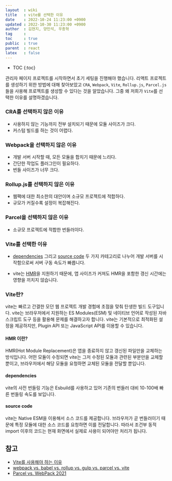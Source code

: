 ```yaml
---
layout  : wiki
title   : vite를 선택한 이유
date    : 2022-10-24 11:23:00 +0900
updated : 2022-10-30 11:23:00 +0900
author  : 김현지, 양민석, 우종혁
tag     : 
toc     : true
public  : true
parent  : react
latex   : false
---
```


* TOC
{:toc}

관리자 페이지 프로젝트를 시작하면서 초기 세팅을 진행해야 했습니다.
리액트 프로젝트를 생성하기 위한 방법에 대해 찾아보았고
`CRA`, `Webpack`, `Vite`, `Rollup.js`, `Parcel.js` 들을
사용해 프로젝트를 생성할 수 있다는 것을 알았습니다.
그중 왜 저희가 `Vite`를 선택한 이유를 설명하겠습니다.

### CRA를 선택하지 않은 이유
- 사용하지 않는 기능까지 전부 설치되기 때문에 모듈 사이즈가 크다.
- 커스텀 빌드를 하는 것이 어렵다.

### Webpack을 선택하지 않은 이유
- 개발 서버 시작할 때, 모든 모듈을 합치기 때문에 느리다.
- 간단한 작업도 플러그인이 필요하다.
- 번들 사이즈가 너무 크다.

### Rollup.js를 선택하지 않은 이유
- 웹팩에 대한 최소한의 대안이며 소규모 프로젝트에 적합하다.
- 규모가 커질수록 설정이 복잡해진다.

### Parcel을 선택하지 않은 이유
- 소규모 프로젝트에 적합한 번들러이다.

### Vite를 선택한 이유
- [dependencies](#dependencies) 그리고 [source code](#source-code) 두 가지 카테고리로 나누어 개발 서버를 시작함으로써 서버 구동 속도가 빠릅니다.

- vite는 [HMR](#hmr이란)을 지원하기 때문에, 앱 사이즈가 커져도 HMR을 포함한 갱신 시간에는 영향을 끼치지 않습니다.

### Vite란?
vite는 빠르고 간결한 모던 웹 프로젝트 개발 경험에 초점을 맞춰 탄생한
빌드 도구입니다.
vite는 브라우저에서 지원하는 ES Modules(ESM) 및 네이티브 언어로 작성된 자바스크립트 도구 등을 활용해 문제를 해결하고자 합니다.
vite는 기본적으로 최적화된 설정을 제공하지만, Plugin API 또는 JavaScript API를 이용할 수 있습니다.

#### HMR 이란?
HMR(Hot Module Replacement)은 앱을 종료하지 않고 갱신된 파일만을 교체하는 방식입니다.
어떤 모듈이 수정되면 vite는 그저 수정된 모듈과 관련된 부분만을 교체할 뿐이고, 브라우저에서 해당 모듈을 요청하면 교체된 모듈을 전달할 뿐입니다.

#### dependencies
vite의 사전 번들링 기능은 Esbuild를 사용하고 있어 기존의 번들러 대비 10-100배 빠른 번들링 속도를 보입니다.

#### source code
vite는 Native ESM을 이용해서 소스 코드를 제공합니다. 브라우저가 곧 번들러이기 때문에 특정 모듈에 대한 소스 코드를 요청하면 이를 전달합니다. 따라서 조건부 동적 import 이후의 코드는 현재 화면에서 실제로 사용이 되어야만 처리가 됩니다.

## 참고
- [Vite를 사용해야 하는 이유](https://vitejs-kr.github.io/guide/why.html)
- [webpack vs. babel vs. rollup vs. gulp vs. parcel vs. vite](https://ritza.co/articles/gen-articles/webpack-vs-babel-vs-rollup-vs-gulp-vs-parcel-vs-vite/)
- [Parcel vs. WebPack 2021](https://levelup.gitconnected.com/parcel-vs-webpack-2021-64c347bcb31)